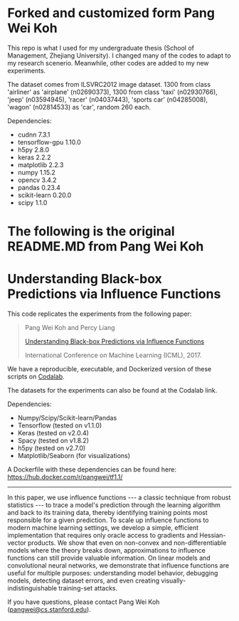 # Forked and customized form Pang Wei Koh

This repo is what I used for my undergraduate thesis (School of Management, Zhejiang University). I changed many of the codes to adapt to my research scenerio. Meanwhile, other codes are added to my new experiments. 

The dataset comes from ILSVRC2012 image dataset. 1300 from class 'airliner' as 'airplane' (n02690373), 1300 from class 'taxi' (n02930766), 'jeep' (n03594945), 'racer' (n04037443), 'sports car' (n04285008), 'wagon' (n02814533) as 'car', random 260 each.

Dependencies:
- cudnn 7.3.1 
- tensorflow-gpu 1.10.0 
- h5py 2.8.0 
- keras 2.2.2 
- matplotlib 2.2.3 
- numpy 1.15.2 
- opencv 3.4.2 
- pandas 0.23.4 
- scikit-learn 0.20.0 
- scipy 1.1.0

# The following is the original README.MD from Pang Wei Koh

# Understanding Black-box Predictions via Influence Functions

This code replicates the experiments from the following paper:

> Pang Wei Koh and Percy Liang
>
> [Understanding Black-box Predictions via Influence Functions](https://arxiv.org/abs/1703.04730)
>
> International Conference on Machine Learning (ICML), 2017.

We have a reproducible, executable, and Dockerized version of these scripts on [Codalab](https://worksheets.codalab.org/worksheets/0x2b314dc3536b482dbba02783a24719fd/).

The datasets for the experiments can also be found at the Codalab link.

Dependencies:
- Numpy/Scipy/Scikit-learn/Pandas
- Tensorflow (tested on v1.1.0)
- Keras (tested on v2.0.4)
- Spacy (tested on v1.8.2)
- h5py (tested on v2.7.0)
- Matplotlib/Seaborn (for visualizations)

A Dockerfile with these dependencies can be found here: https://hub.docker.com/r/pangwei/tf1.1/

---

In this paper, we use influence functions --- a classic technique from robust statistics --- 
to trace a model's prediction through the learning algorithm and back to its training data, 
thereby identifying training points most responsible for a given prediction.
To scale up influence functions to modern machine learning settings,
we develop a simple, efficient implementation that requires only oracle access to gradients 
and Hessian-vector products.
We show that even on non-convex and non-differentiable models
where the theory breaks down,
approximations to influence functions can still provide valuable information.
On linear models and convolutional neural networks,
we demonstrate that influence functions are useful for multiple purposes:
understanding model behavior, debugging models, detecting dataset errors,
and even creating visually-indistinguishable training-set attacks.

If you have questions, please contact Pang Wei Koh (<pangwei@cs.stanford.edu>).
